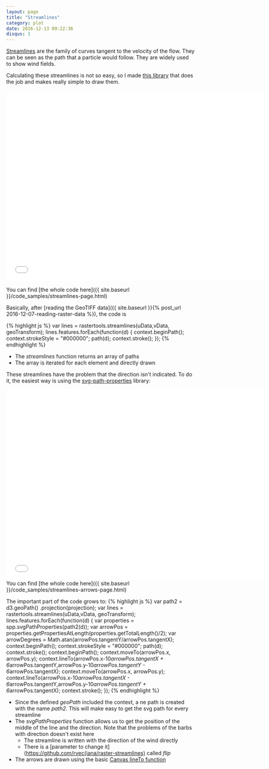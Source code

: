 ```yaml
---
layout: page
title: "Streamlines"
category: plot
date: 2016-12-13 09:22:36
disqus: 1
---
```


[Streamlines](https://en.wikipedia.org/wiki/Streamlines,_streaklines,_and_pathlines) are the family of curves tangent to the velocity of the flow. They can be seen as the path that a particle would follow. They are widely used to show wind fields.

Calculating these streamlines is not so easy, so I made [this library](https://github.com/rveciana/raster-streamlines) that does the job and makes really simple to draw them.

<iframe frameborder="no" border="0" scrolling="no" marginwidth="0" marginheight="0" width="690" height="510" src="{{ site.baseurl }}/code_samples/streamlines.html"></iframe>

You can find [the whole code here]({{ site.baseurl }}/code_samples/streamlines-page.html)

Basically, after [reading the GeoTIFF data]({{ site.baseurl }}{% post_url 2016-12-07-reading-raster-data %}), the code is

{% highlight js %}
var lines = rastertools.streamlines(uData,vData, geoTransform);
lines.features.forEach(function(d) {
  context.beginPath();
  context.strokeStyle = "#000000";
  path(d);
  context.stroke();
});
{% endhighlight %}

* The *streamlines* function returns an array of paths
* The array is iterated for each element and directly drawn

These streamlines have the problem that the direction isn't indicated. To do it, the easiest way is using the [svg-path-properties](https://github.com/rveciana/svg-path-properties) library:

<iframe frameborder="no" border="0" scrolling="no" marginwidth="0" marginheight="0" width="690" height="510" src="{{ site.baseurl }}/code_samples/streamlines-arrows.html"></iframe>
You can find [the whole code here]({{ site.baseurl }}/code_samples/streamlines-arrows-page.html)

The important part of the code grows to:
{% highlight js %}
var path2 = d3.geoPath()
    .projection(projection);
var lines = rastertools.streamlines(uData,vData, geoTransform);
lines.features.forEach(function(d) {
  var properties = spp.svgPathProperties(path2(d));
  var arrowPos = properties.getPropertiesAtLength(properties.getTotalLength()/2);
  var arrowDegrees = Math.atan(arrowPos.tangentY/arrowPos.tangentX);
  context.beginPath();
  context.strokeStyle = "#000000";
  path(d);
  context.stroke();
  context.beginPath();
  context.moveTo(arrowPos.x, arrowPos.y);
  context.lineTo(arrowPos.x-10*arrowPos.tangentX + 6*arrowPos.tangentY,arrowPos.y-10*arrowPos.tangentY - 6*arrowPos.tangentX);
  context.moveTo(arrowPos.x, arrowPos.y);
  context.lineTo(arrowPos.x-10*arrowPos.tangentX - 6*arrowPos.tangentY,arrowPos.y-10*arrowPos.tangentY + 6*arrowPos.tangentX);
  context.stroke();
});
{% endhighlight %}

* Since the defined *geoPath* included the context, a ne path is created with the name *path2*. This will make easy to get the svg path for every streamline
* The *svgPathProperties* function allows us to get the position of the middle of the line and the direction. Note that the problems of the barbs with direction doesn't exist here
  * The streamline is written with the direction of the wind directly
  * There is a [parameter to change it](https://github.com/rvec(iana/raster-streamlines) called *flip*
* The arrows are drawn using the basic [Canvas lineTo function](http://www.w3schools.com/tags/canvas_lineto.asp)
